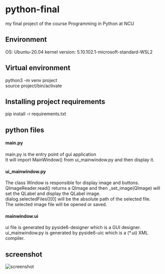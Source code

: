 # python-final
my final project of the course Programming in Python at NCU

## Environment
OS: Ubuntu-20.04
kernel version: 5.10.102.1-microsoft-standard-WSL2

## Virtual environment
python3 -m venv project  
source project/bin/activate

## Installing project requirements
pip install -r requirements.txt

## python files

#### main.py
main.py is the entry point of gui application  
It will import MainWindow() from ui_mainwindow.py and then display it.
#### ui_mainwindow.py
The class Window is responsible for display image and buttons.  
QImageReader.read() returns a QImage and then _set_image(QImage) will set the QLabel and display the QLabel image.  
dialog.selectedFiles()[0] will be the absolute path of the selected file.  
The selected image file will be opened or saved.  

#### mainwindow.ui
ui file is generated by pyside6-designer which is a GUI designer.  
ui_mainwindow.py is generated by pyside6-uic which is a (*.ui) XML compiler.

## screenshot
![screenshot](https://user-images.githubusercontent.com/76196301/169737395-da49f81d-f0f7-4126-b995-048d25f4a1a4.png)

